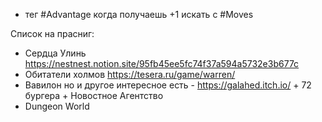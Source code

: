 * тег #Advantage когда получаешь +1 искать с  #Moves


Список на прасниг:
- Сердца Улинь https://nestnest.notion.site/95fb45ee5fc74f37a594a5732e3b677c
- Обитатели холмов https://tesera.ru/game/warren/
- Вавилон но и другое интересное есть - https://galahed.itch.io/ + 72 бургера + Новостное Агентство
- Dungeon World
